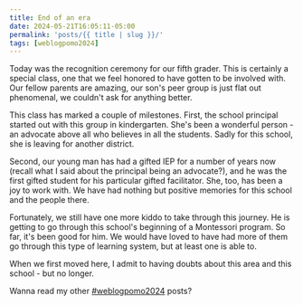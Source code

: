 ```yaml
---
title: End of an era
date: 2024-05-21T16:05:11-05:00
permalink: 'posts/{{ title | slug }}/'
tags: [weblogpomo2024]
---
```

Today was the recognition ceremony for our fifth grader. This is certainly a special class, one that we feel honored to have gotten to be involved with. Our fellow parents are amazing, our son's peer group is just flat out phenomenal, we couldn't ask for anything better.

This class has marked a couple of milestones. First, the school principal started out with this group in kindergarten. She's been a wonderful person - an advocate above all who believes in all the students. Sadly for this school, she is leaving for another district.

Second, our young man has had a gifted IEP for a number of years now (recall what I said about the principal being an advocate?), and he was the first gifted student for his particular gifted facilitator. She, too, has been a joy to work with. We have had nothing but positive memories for this school and the people there.

Fortunately, we still have one more kiddo to take through this journey. He is getting to go through this school's beginning of a Montessori program. So far, it's been good for him. We would have loved to have had more of them go through this type of learning system, but at least one is able to.

When we first moved here, I admit to having doubts about this area and this school - but no longer.

Wanna read my other [#weblogpomo2024](/tags/weblogpomo2024) posts?
